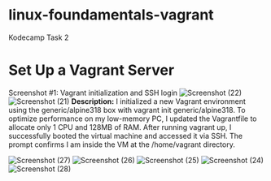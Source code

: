 # linux-foundamentals-vagrant
Kodecamp Task 2
# Set Up a Vagrant Server
Screenshot #1: Vagrant initialization and SSH login
![Screenshot (22)](https://github.com/user-attachments/assets/814345d2-debe-4ab6-97b8-3f028451dae1)
![Screenshot (21)](https://github.com/user-attachments/assets/aa396a9e-8514-474b-9861-e3d06b6caed8)
__Description:__ I initialized a new Vagrant environment using the generic/alpine318 box with vagrant init generic/alpine318. To optimize performance on my low-memory PC, I updated the Vagrantfile to allocate only 1 CPU and 128MB of RAM. After running vagrant up, I successfully booted the virtual machine and accessed it via SSH. The prompt confirms I am inside the VM at the /home/vagrant directory.

![Screenshot (27)](https://github.com/user-attachments/assets/21c278c3-dad7-4734-b85c-ac1e60ff8eb7)
![Screenshot (26)](https://github.com/user-attachments/assets/dd5ff685-cc38-4e5d-808d-3634cd9c88e4)
![Screenshot (25)](https://github.com/user-attachments/assets/8cbed2dd-951b-4df9-a1cc-1a81f4d081be)
![Screenshot (24)](https://github.com/user-attachments/assets/3d202aa0-31a7-411c-a1af-7dbdc0b09368)
![Screenshot (28)](https://github.com/user-attachments/assets/6949dd9e-fbb9-4acf-bbec-3a735e8cc694)
